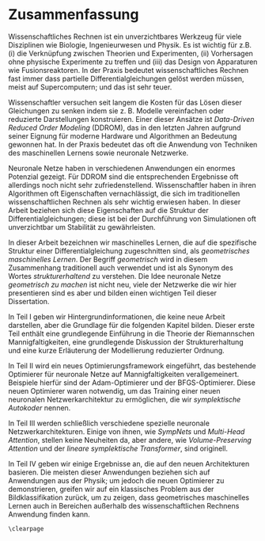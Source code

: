 # Zusammenfassung

Wissenschaftliches Rechnen ist ein unverzichtbares Werkzeug für viele Disziplinen wie Biologie, Ingenieurwesen und Physik. Es ist wichtig für z.B. (i) die Verknüpfung zwischen Theorien und Experimenten, (ii) Vorhersagen ohne physische Experimente zu treffen und (iii) das Design von Apparaturen wie Fusionsreaktoren. In der Praxis bedeutet wissenschaftliches Rechnen fast immer dass partielle Differentialgleichungen gelöst werden müssen, meist auf Supercomputern; und das ist sehr teuer. 

Wissenschaftler versuchen seit langem die Kosten für das Lösen dieser Gleichungen zu senken indem sie z. B. Modelle vereinfachen oder reduzierte Darstellungen konstruieren. Einer dieser Ansätze ist *Data-Driven Reduced Order Modeling* (DDROM), das in den letzten Jahren aufgrund seiner Eignung für moderne Hardware und Algorithmen an Bedeutung gewonnen hat. In der Praxis bedeutet das oft die Anwendung von Techniken des maschinellen Lernens sowie neuronale Netzwerke.

Neuronale Netze haben in verschiedenen Anwendungen ein enormes Potenzial gezeigt. Für DDROM sind die entsprechenden Ergebnisse oft allerdings noch nicht sehr zufriedenstellend. Wissenschaftler haben in ihren Algorithmen oft Eigenschaften vernachlässigt, die sich im traditionellen wissenschaftlichen Rechnen als sehr wichtig erwiesen haben. In dieser Arbeit beziehen sich diese Eigenschaften auf die Struktur der Differentialgleichungen; diese ist bei der Durchführung von Simulationen oft unverzichtbar um Stabilität zu gewährleisten.

In dieser Arbeit bezeichnen wir maschinelles Lernen, die auf die spezifische Struktur einer Differentialgleichung zugeschnitten sind, als *geometrisches maschinelles Lernen*. Der Begriff *geometrisch* wird in diesem Zusammenhang traditionell auch verwendet und ist als Synonym des Wortes *strukturerhaltend* zu verstehen. Die Idee neuronale Netze *geometrisch zu machen* ist nicht neu, viele der Netzwerke die wir hier presentieren sind es aber und bilden einen wichtigen Teil dieser Dissertation.

In Teil I geben wir Hintergrundinformationen, die keine neue Arbeit darstellen, aber die Grundlage für die folgenden Kapitel bilden. Dieser erste Teil enthält eine grundlegende Einführung in die Theorie der Riemannschen Mannigfaltigkeiten, eine grundlegende Diskussion der Strukturerhaltung und eine kurze Erläuterung der Modellierung reduzierter Ordnung.

In Teil II wird ein neues Optimierungsframework eingeführt, das bestehende Optimierer für neuronale Netze auf Mannigfaltigkeiten verallgemeinert. Beispiele hierfür sind der Adam-Optimierer und der BFGS-Optimierer. Diese neuen Optimierer waren notwendig, um das Training einer neuen neuronalen Netzwerkarchitektur zu ermöglichen, die wir *symplektische Autokoder* nennen.

In Teil III werden schließlich verschiedene spezielle neuronale Netzwerkarchitekturen. Einige von ihnen, wie *SympNets* und *Multi-Head Attention*, stellen keine Neuheiten da, aber andere, wie *Volume-Preserving Attention* und der *lineare symplektische Transformer*, sind originell.

In Teil IV geben wir einige Ergebnisse an, die auf den neuen Architekturen basieren. Die meisten dieser Anwendungen beziehen sich auf Anwendungen aus der Physik; um jedoch die neuen Optimierer zu demonstrieren, greifen wir auf ein klassisches Problem aus der Bildklassifikation zurück, um zu zeigen, dass geometrisches maschinelles Lernen auch in Bereichen außerhalb des wissenschaftlichen Rechnens Anwendung finden kann.

```@raw latex
\clearpage
```
